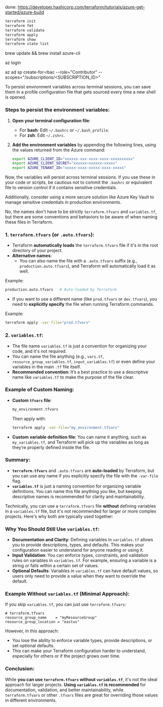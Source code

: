 
done:
https://developer.hashicorp.com/terraform/tutorials/azure-get-started/azure-build


```bash
terraform init
terraform fmt
terraform validate
terraform apply
terraform show
terraform state list
```


brew update && brew install azure-cli

az login

az ad sp create-for-rbac --role="Contributor" --scopes="/subscriptions/<SUBSCRIPTION_ID>"




To persist environment variables across terminal sessions, you can save them in a profile configuration file that gets sourced every time a new shell is opened.

### Steps to persist the environment variables:

1. **Open your terminal configuration file**:
   - For **bash**: Edit `~/.bashrc` or `~/.bash_profile`.
   - For **zsh**: Edit `~/.zshrc`.
   
2. **Add the environment variables** by appending the following lines, using the values returned from the Azure command:

   ```bash
   export AZURE_CLIENT_ID="xxxxxx-xxx-xxxx-xxxx-xxxxxxxxxx"
   export AZURE_CLIENT_SECRET="xxxxxx~xxxxxx~xxxxx"
   export AZURE_TENANT_ID="xxxxx-xxxx-xxxxx-xxxx-xxxxx"
   ```

Now, the variables will persist across terminal sessions. If you use these in your code or scripts, be cautious not to commit the `.bashrc` or equivalent file to version control if it contains sensitive credentials.

Additionally, consider using a more secure solution like Azure Key Vault to manage sensitive credentials in production environments.

No, the names don't have to be strictly `terraform.tfvars` and `variables.tf`, but there are some conventions and behaviors to be aware of when naming these files in Terraform.

### 1. **`terraform.tfvars`** (or `.auto.tfvars`):
   - Terraform **automatically loads** the `terraform.tfvars` file if it's in the root directory of your project.
   - **Alternative names**: 
     - You can also name the file with a `.auto.tfvars` suffix (e.g., `production.auto.tfvars`), and Terraform will automatically load it as well.
   
   Example:
   ```bash
   production.auto.tfvars   # Auto-loaded by Terraform
   ```
   
   - If you want to use a different name (like `prod.tfvars` or `dev.tfvars`), you need to **explicitly specify** the file when running Terraform commands.

   Example:
   ```bash
   terraform apply -var-file="prod.tfvars"
   ```

### 2. **`variables.tf`**:
   - The file name `variables.tf` is just a convention for organizing your code, and it's not required.
   - You can name the file anything (e.g., `vars.tf`, `resource_group_variables.tf`, `input_variables.tf`) or even define your variables in the main `.tf` file itself.
   - **Recommended convention**: It’s a best practice to use a descriptive name like `variables.tf` to make the purpose of the file clear.

### Example of Custom Naming:

- **Custom `tfvars` file**:
  ```bash
  my_environment.tfvars
  ```
  Then apply with:
  ```bash
  terraform apply -var-file="my_environment.tfvars"
  ```

- **Custom variable definition file**:
  You can name it anything, such as `my_variables.tf`, and Terraform will pick up the variables as long as they’re properly defined inside the file.

### Summary:
- **`terraform.tfvars`** and `.auto.tfvars` are **auto-loaded** by Terraform, but you can use any name if you explicitly specify the file with the `-var-file` flag.
- **`variables.tf`** is just a naming convention for organizing variable definitions. You can name this file anything you like, but keeping descriptive names is recommended for clarity and maintainability.


Technically, you can use a `terraform.tfvars` file **without** defining variables in a `variables.tf` file, but it's not recommended for larger or more complex projects. Here's why both are typically used together:

### Why You Should Still Use `variables.tf`:
- **Documentation and Clarity**: Defining variables in `variables.tf` allows you to provide descriptions, types, and defaults. This makes your configuration easier to understand for anyone reading or using it.
- **Input Validation**: You can enforce types, constraints, and validation rules on variables in `variables.tf`. For example, ensuring a variable is a string or falls within a certain set of values.
- **Optional Defaults**: Variables in `variables.tf` can have default values, so users only need to provide a value when they want to override the default.

### Example Without `variables.tf` (Minimal Approach):
If you skip `variables.tf`, you can just use `terraform.tfvars`:

```hcl
# terraform.tfvars
resource_group_name    = "myResourceGroup"
resource_group_location = "eastus"
```

However, in this approach:
- You lose the ability to enforce variable types, provide descriptions, or set optional defaults.
- This can make your Terraform configuration harder to understand, especially for others or if the project grows over time.


### Conclusion:
While **you can use `terraform.tfvars` without `variables.tf`**, it's not the ideal approach for larger projects. **Using `variables.tf` is recommended** for documentation, validation, and better maintainability, while `terraform.tfvars` or other `.tfvars` files are great for overriding those values in different environments.